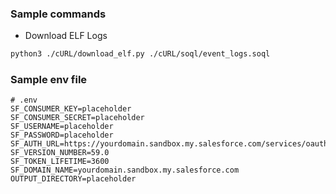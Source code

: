 ### Sample commands

- Download ELF Logs
```bash
python3 ./cURL/download_elf.py ./cURL/soql/event_logs.soql   
```

### Sample env file
```env
# .env
SF_CONSUMER_KEY=placeholder
SF_CONSUMER_SECRET=placeholder
SF_USERNAME=placeholder
SF_PASSWORD=placeholder
SF_AUTH_URL=https://yourdomain.sandbox.my.salesforce.com/services/oauth2/token
SF_VERSION_NUMBER=59.0
SF_TOKEN_LIFETIME=3600
SF_DOMAIN_NAME=yourdomain.sandbox.my.salesforce.com
OUTPUT_DIRECTORY=placeholder
```